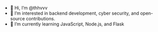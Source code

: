 - 👋 Hi, I’m @thhvvv
- 👀 I’m interested in backend development, cyber security, and open-source contributions.
- 🌱 I’m currently learning JavaScript, Node.js, and Flask
